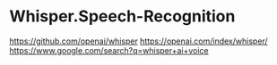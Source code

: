 # Whisper.Speech-Recognition
https://github.com/openai/whisper https://openai.com/index/whisper/ https://www.google.com/search?q=whisper+ai+voice
